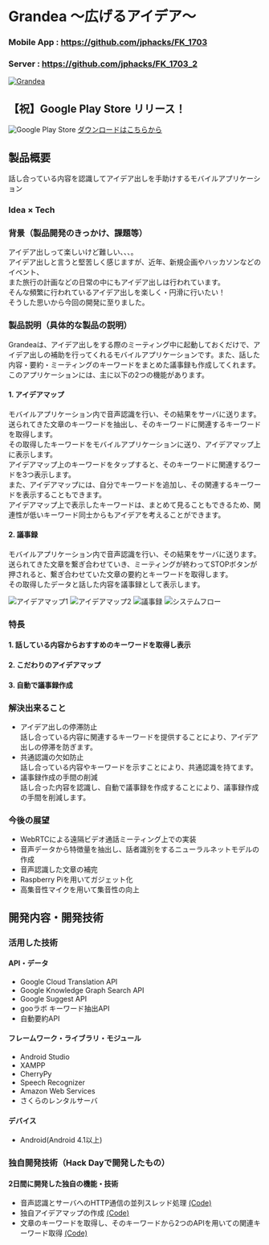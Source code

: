 # Grandea ～広げるアイデア～

### Mobile App : https://github.com/jphacks/FK_1703  
  
### Server : https://github.com/jphacks/FK_1703_2  

[![Grandea](/img/top.png)](https://youtu.be/TRCr_O83YDA)

## 【祝】Google Play Store リリース！
![Google Play Store](/img/googleplaystore.png)
[ダウンロードはこちらから](https://play.google.com/store/apps/details?id=com.original.haruyai.brainstorming3 "Grandeaリンク")  

## 製品概要
話し合っている内容を認識してアイデア出しを手助けするモバイルアプリケーション

### Idea × Tech

### 背景（製品開発のきっかけ、課題等）
アイデア出しって楽しいけど難しい、、、。  
アイデア出しと言うと堅苦しく感じますが、近年、新規企画やハッカソンなどのイベント、  
また旅行の計画などの日常の中にもアイデア出しは行われています。  
そんな頻繁に行われているアイデア出しを楽しく・円滑に行いたい！  
そうした思いから今回の開発に至りました。

### 製品説明（具体的な製品の説明）
Grandeaは、アイデア出しをする際のミーティング中に起動しておくだけで、アイデア出しの補助を行ってくれるモバイルアプリケーションです。また、話した内容・要約・ミーティングのキーワードをまとめた議事録も作成してくれます。  
このアプリケーションには、主に以下の2つの機能があります。  

#### 1. アイデアマップ
モバイルアプリケーション内で音声認識を行い、その結果をサーバに送ります。  
送られてきた文章のキーワードを抽出し、そのキーワードに関連するキーワードを取得します。  
その取得したキーワードをモバイルアプリケーションに送り、アイデアマップ上に表示します。  
アイデアマップ上のキーワードをタップすると、そのキーワードに関連するワードを3つ表示します。  
また、アイデアマップには、自分でキーワードを追加し、その関連するキーワードを表示することもできます。  
アイデアマップ上で表示したキーワードは、まとめて見ることもできるため、関連性が低いキーワード同士からもアイデアを考えることができます。  

#### 2. 議事録
モバイルアプリケーション内で音声認識を行い、その結果をサーバに送ります。  
送られてきた文章を繋ぎ合わせていき、ミーティングが終わってSTOPボタンが押されると、繋ぎ合わせていた文章の要約とキーワードを取得します。  
その取得したデータと話した内容を議事録として表示します。  


![アイデアマップ1](/img/ideamap_1.png)
![アイデアマップ2](/img/ideamap_2.png)
![議事録](/img/minutes.png)
![システムフロー](/img/flow.png)

### 特長

#### 1. 話している内容からおすすめのキーワードを取得し表示

#### 2. こだわりのアイデアマップ  

#### 3. 自動で議事録作成  

### 解決出来ること
* アイデア出しの停滞防止  
話し合っている内容に関連するキーワードを提供することにより、アイデア出しの停滞を防ぎます。  
* 共通認識の欠如防止  
話し合っている内容やキーワードを示すことにより、共通認識を持てます。  
* 議事録作成の手間の削減  
話し合った内容を認識し、自動で議事録を作成することにより、議事録作成の手間を削減します。  

### 今後の展望
* WebRTCによる遠隔ビデオ通話ミーティング上での実装  
* 音声データから特徴量を抽出し、話者識別をするニューラルネットモデルの作成  
* 音声認識した文章の補完  
* Raspberry Piを用いてガジェット化  
* 高集音性マイクを用いて集音性の向上  

## 開発内容・開発技術
### 活用した技術
#### API・データ
* Google Cloud Translation API
* Google Knowledge Graph Search API
* Google Suggest API
* gooラボ キーワード抽出API
* 自動要約API

#### フレームワーク・ライブラリ・モジュール
* Android Studio
* XAMPP
* CherryPy
* Speech Recognizer
* Amazon Web Services
* さくらのレンタルサーバ

#### デバイス
* Android(Android 4.1以上)

### 独自開発技術（Hack Dayで開発したもの）
#### 2日間に開発した独自の機能・技術  
* 音声認識とサーバへのHTTP通信の並列スレッド処理 [(Code)](https://github.com/jphacks/FK_1703/blob/master/app/src/main/java/com/example/haruyai/brainstorming3/SpeechRecognition.java "SpeechRecognition.java")
* 独自アイデアマップの作成 [(Code)](https://github.com/jphacks/FK_1703/blob/master/app/src/main/java/com/example/haruyai/brainstorming3/MainActivity.java "MainActivity.java")
* 文章のキーワードを取得し、そのキーワードから2つのAPIを用いての関連キーワード取得 [(Code)](https://github.com/jphacks/FK_1703_2/blob/master/relation_char.php "relation_char.php")  
